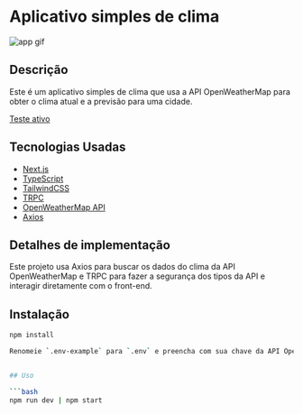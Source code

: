 # Aplicativo simples de clima


![app gif](https://user-images.githubusercontent.com/62309738/188205557-6ba3f0af-2508-4d2f-a975-fd7e2d2c9123.gif)

## Descrição

Este é um aplicativo simples de clima que usa a API OpenWeatherMap para obter o clima atual e a previsão para uma cidade.

[Teste ativo](https://weather-webapp-pi.vercel.app/)

## Tecnologias Usadas

- [Next.js](https://nextjs.org)
- [TypeScript](https://www.typescriptlang.org/)
- [TailwindCSS](https://tailwindcss.com)
- [TRPC](https://trpc.io)
- [OpenWeatherMap API](https://openweathermap.org/api)
- [Axios](https://axios-http.com/)

## Detalhes de implementação

Este projeto usa Axios para buscar os dados do clima da API OpenWeatherMap e TRPC para fazer a segurança dos tipos da API e interagir diretamente com o front-end.

## Instalação

```bash
npm install

Renomeie `.env-example` para `.env` e preencha com sua chave da API OpenWeatherMap.


## Uso

```bash
npm run dev | npm start
```
